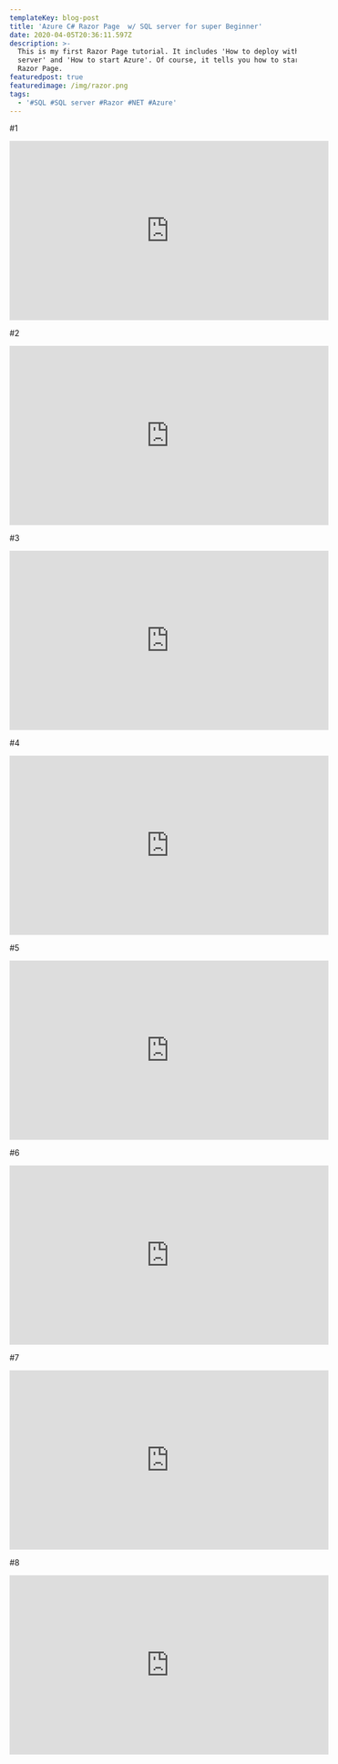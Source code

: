 ```yaml
---
templateKey: blog-post
title: 'Azure C# Razor Page  w/ SQL server for super Beginner'
date: 2020-04-05T20:36:11.597Z
description: >-
  This is my first Razor Page tutorial. It includes 'How to deploy with the SQL
  server' and 'How to start Azure'. Of course, it tells you how to start using
  Razor Page.  
featuredpost: true
featuredimage: /img/razor.png
tags:
  - '#SQL #SQL server #Razor #NET #Azure'
---
```

\#1

<iframe width="560" height="315" src="https://www.youtube.com/embed/_3BECga8THw" frameborder="0" allow="accelerometer; autoplay; encrypted-media; gyroscope; picture-in-picture" allowfullscreen></iframe>

\#2

<iframe width="560" height="315" src="https://www.youtube.com/embed/7DdEGa-qbnU" frameborder="0" allow="accelerometer; autoplay; encrypted-media; gyroscope; picture-in-picture" allowfullscreen></iframe>

\#3

<iframe width="560" height="315" src="https://www.youtube.com/embed/J-AC1jSih98" frameborder="0" allow="accelerometer; autoplay; encrypted-media; gyroscope; picture-in-picture" allowfullscreen></iframe>

\#4

<iframe width="560" height="315" src="https://www.youtube.com/embed/Yx37so-MEYA" frameborder="0" allow="accelerometer; autoplay; encrypted-media; gyroscope; picture-in-picture" allowfullscreen></iframe>

\#5

<iframe width="560" height="315" src="https://www.youtube.com/embed/UAsBB6U44Po" frameborder="0" allow="accelerometer; autoplay; encrypted-media; gyroscope; picture-in-picture" allowfullscreen></iframe>

\#6

<iframe width="560" height="315" src="https://www.youtube.com/embed/ldvwUp2ziaw" frameborder="0" allow="accelerometer; autoplay; encrypted-media; gyroscope; picture-in-picture" allowfullscreen></iframe>

\#7

<iframe width="560" height="315" src="https://www.youtube.com/embed/Liszfomwag4" frameborder="0" allow="accelerometer; autoplay; encrypted-media; gyroscope; picture-in-picture" allowfullscreen></iframe>

\#8

<iframe width="560" height="315" src="https://www.youtube.com/embed/1CuAB40hYog" frameborder="0" allow="accelerometer; autoplay; encrypted-media; gyroscope; picture-in-picture" allowfullscreen></iframe>
